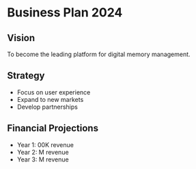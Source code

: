 # Business Plan 2024

## Vision
To become the leading platform for digital memory management.

## Strategy
- Focus on user experience
- Expand to new markets
- Develop partnerships

## Financial Projections
- Year 1: 00K revenue
- Year 2: M revenue
- Year 3: M revenue
